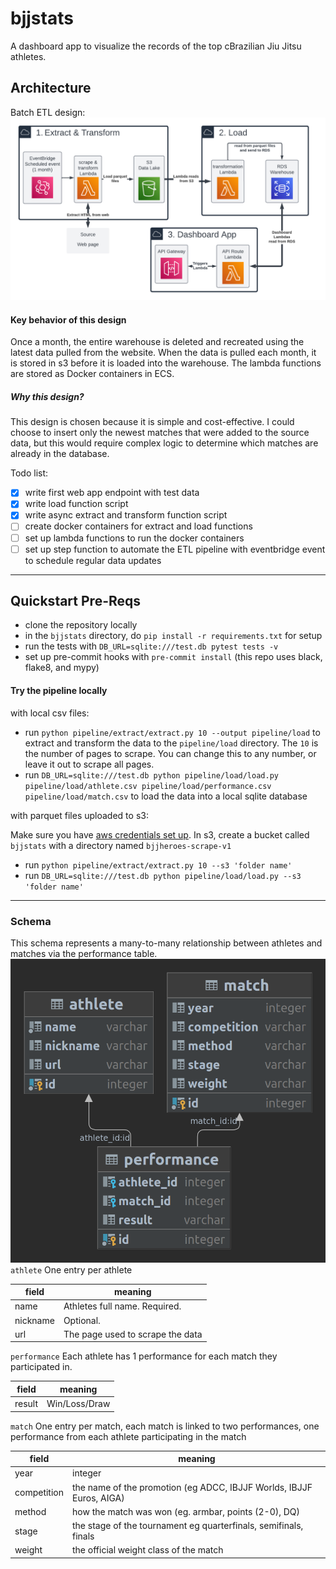 # bjjstats
A dashboard app to visualize the records of the top cBrazilian Jiu Jitsu athletes.

## Architecture
Batch ETL design:
![Alt text](img/bjjstats-system-design.png)
#### Key behavior of this design
Once a month, the entire warehouse is deleted and recreated using the
latest data pulled from the website. When the data is pulled each month,
it is stored in s3 before it is loaded into the warehouse. The lambda
functions are stored as Docker containers in ECS.

##### Why this design?
This design is chosen because it is simple and cost-effective. I could
choose to insert only the newest matches that were added to the source
data, but this would require complex logic to determine which matches
are already in the database.

Todo list:

- [x] write first web app endpoint with test data
- [x] write load function script
- [x] write async extract and transform function script
- [ ] create docker containers for extract and load functions
- [ ] set up lambda functions to run the docker containers
- [ ] set up step function to automate the ETL pipeline with eventbridge
event to schedule regular data updates

--------------------------------

## Quickstart Pre-Reqs

 - clone the repository locally
 - in the `bjjstats` directory,
do `pip install -r requirements.txt` for setup
 - run the tests with `DB_URL=sqlite:///test.db pytest tests -v`
 - set up pre-commit hooks with `pre-commit install` (this repo uses
black, flake8, and mypy)

#### Try the pipeline locally
with local csv files:
 - run `python pipeline/extract/extract.py 10 --output pipeline/load` to extract and transform the data to the `pipeline/load` directory.
The `10` is the number of pages to scrape. You can change this to any number, or leave it out to scrape all pages.
 - run `DB_URL=sqlite:///test.db python pipeline/load/load.py pipeline/load/athlete.csv pipeline/load/performance.csv pipeline/load/match.csv` to load the data into a local sqlite database

with parquet files uploaded to s3:

Make sure you have [aws credentials set up](https://boto3.amazonaws.com/v1/documentation/api/latest/guide/credentials.html).
In s3, create a bucket called `bjjstats` with a directory named `bjjheroes-scrape-v1`

- run `python pipeline/extract/extract.py 10 --s3 'folder name'`
- run `DB_URL=sqlite:///test.db python pipeline/load/load.py --s3 'folder name'`

----------------------------
### Schema
This schema represents a many-to-many relationship between athletes
and matches via the performance table.
![Alt text](img/schema.png)
`athlete` One entry per athlete

| field    | meaning                       |
|----------|-------------------------------|
| name     | Athletes full name. Required. |
| nickname | Optional.           |
| url      | The page used to scrape the data |

`performance` Each athlete has 1 performance for each match they participated in.

| field  | meaning                     |
|--------|-----------------------------|
| result | Win/Loss/Draw               |


`match` One entry per match, each match is linked to two performances,
one performance from each athlete participating in the match

| field       | meaning                                                              |
|-------------|----------------------------------------------------------------------|
| year        | integer                                                              |
| competition | the name of the promotion (eg ADCC, IBJJF Worlds, IBJJF Euros, AIGA) |
| method      | how the match was won (eg. armbar, points (2-0), DQ)                 |
| stage       | the stage of the tournament eg quarterfinals, semifinals, finals     |
| weight      | the official weight class of the match                               |
